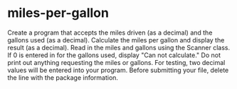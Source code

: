 # miles-per-gallon
Create a program that accepts the miles driven (as a decimal) and the gallons used (as a decimal).  Calculate the miles per gallon and display the result (as a decimal).  Read in the miles and gallons using the Scanner class.  If 0 is entered in for the gallons used, display "Can not calculate."  Do not print out anything requesting the miles or gallons.  For testing, two decimal values will be entered into your program.  Before submitting your file, delete the line with the package information.
